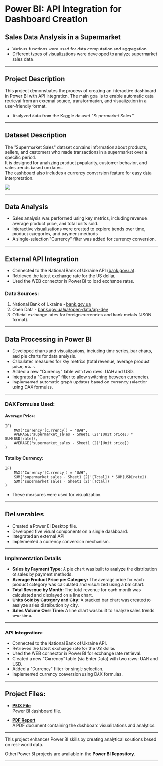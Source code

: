 # Power BI: API Integration for Dashboard Creation

## Sales Data Analysis in a Supermarket

- Various functions were used for data computation and aggregation.
- Different types of visualizations were developed to analyze supermarket sales data.

---

## Project Description

This project demonstrates the process of creating an interactive dashboard in Power BI with API integration. The main goal is to enable automatic data retrieval from an external source, transformation, and visualization in a user-friendly format.

- Analyzed data from the Kaggle dataset "Supermarket Sales."

---

## Dataset Description

The "Supermarket Sales" dataset contains information about products, sellers, and customers who made transactions in a supermarket over a specific period.  
It is designed for analyzing product popularity, customer behavior, and sales trends based on dates.  
The dashboard also includes a currency conversion feature for easy data interpretation.

![]( https://github.com/Valentyna-Lychko/Data-Analytics-Projects-UA-/blob/main/Dashboards_PNG/Sales_Analysis_with_Currency_Conversion_UA.png)

---

## Data Analysis

- Sales analysis was performed using key metrics, including revenue, average product price, and total units sold.
- Interactive visualizations were created to explore trends over time, product categories, and payment methods.
- A single-selection "Currency" filter was added for currency conversion.

---

## External API Integration

- Connected to the National Bank of Ukraine API ([bank.gov.ua](https://bank.gov.ua)).
- Retrieved the latest exchange rate for the US dollar.
- Used the WEB connector in Power BI to load exchange rates.

### Data Sources:

1. National Bank of Ukraine - [bank.gov.ua](https://bank.gov.ua)  
2. Open Data - [bank.gov.ua/ua/open-data/api-dev](https://bank.gov.ua/ua/open-data/api-dev)  
3. Official exchange rates for foreign currencies and bank metals (JSON format).  

---

## Data Processing in Power BI

- Developed charts and visualizations, including time series, bar charts, and pie charts for data analysis.
- Calculated measures for key metrics (total revenue, average product price, etc.).
- Added a new "Currency" table with two rows: UAH and USD.
- Integrated a "Currency" filter to allow switching between currencies.
- Implemented automatic graph updates based on currency selection using DAX formulas.

---

### DAX Formulas Used:

#### Average Price:
```DAX
IF(
    MAX('Currency'[Currency]) = "UAH",
    AVERAGE('supermarket_sales - Sheet1 (2)'[Unit price]) * SUM(USD[rate]),
    AVERAGE('supermarket_sales - Sheet1 (2)'[Unit price])
)
```

#### Total by Currency:
```DAX
IF(
    MAX('Currency'[Currency]) = "UAH",
    SUM('supermarket_sales - Sheet1 (2)'[Total]) * SUM(USD[rate]),
    SUM('supermarket_sales - Sheet1 (2)'[Total])
)
```

- These measures were used for visualization.

---

## Deliverables

- Created a Power BI Desktop file.  
- Developed five visual components on a single dashboard.  
- Integrated an external API.  
- Implemented a currency conversion mechanism.

---

### Implementation Details

- **Sales by Payment Type:** A pie chart was built to analyze the distribution of sales by payment methods.  
- **Average Product Price per Category:** The average price for each product category was calculated and visualized using a bar chart.  
- **Total Revenue by Month:** The total revenue for each month was calculated and displayed on a line chart.  
- **Units Sold by Category and City:** A stacked bar chart was created to analyze sales distribution by city.  
- **Sales Volume Over Time:** A line chart was built to analyze sales trends over time.  

---

### API Integration:

- Connected to the National Bank of Ukraine API.
- Retrieved the latest exchange rate for the US dollar.
- Used the WEB connector in Power BI for exchange rate retrieval.
- Created a new "Currency" table (via Enter Data) with two rows: UAH and USD.
- Added a "Currency" filter for single selection.
- Implemented currency conversion using DAX formulas.

---

## Project Files:

- **[PBIX File](https://github.com/Valentyna-Lychko/Data-Analytics-Projects-UA-/blob/main/Dashboards_and_Reports/Sales_Analysis_with_Currency_Conversion.pbix)**  
  Power BI dashboard file.

- **[PDF Report](https://github.com/Valentyna-Lychko/Data-Analytics-Projects-UA-/blob/main/Dashboards_and_Reports/Sales_Analysis_with_Currency_Conversion_UA.pdf)**  
  A PDF document containing the dashboard visualizations and analytics.

---

This project enhances Power BI skills by creating analytical solutions based on real-world data.  

Other Power BI projects are available in the **Power BI Repository**.  

---
